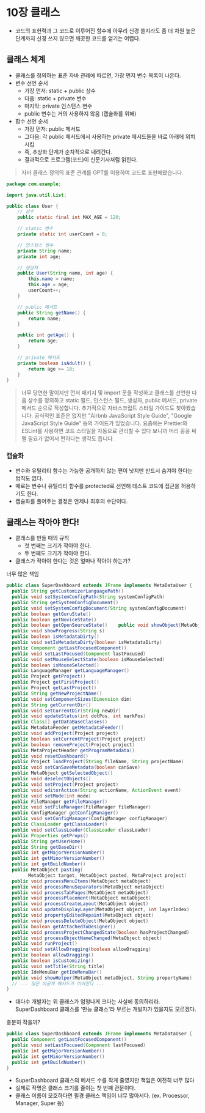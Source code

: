 # 10장 클래스

- 코드의 표현력과 그 코드로 이루어진 함수에 아무리 신경 쓸지라도 좀 더 차원 높은 단계까지 신경 쓰지 않으면 깨끗한 코드를 얻기는 어렵다.

## 클래스 체계

- 클래스를 정의하는 표준 자바 관례에 따르면, 가장 먼저 변수 목록이 나온다.
- 변수 선언 순서
  - 가장 먼저: static + public 상수
  - 다음: static + private 변수
  - 마지막: private 인스턴스 변수
  - public 변수는 거의 사용하지 않음 (캡슐화를 위해)
- 함수 선언 순서
  - 가장 먼저: public 메서드
  - 그다음: 각 public 메서드에서 사용하는 private 메서드들을 바로 아래에 위치시킴
  - 즉, 추상화 단계가 순차적으로 내려간다.
  - 결과적으로 프로그램(코드)이 신문기사처럼 읽힌다.

> 자바 클래스 정의의 표준 관례를 GPT를 이용하여 코드로 표현해봤습니다.

```java
package com.example;

import java.util.List;

public class User {
    // 상수
    public static final int MAX_AGE = 120;

    // static 변수
    private static int userCount = 0;

    // 인스턴스 변수
    private String name;
    private int age;

    // 생성자
    public User(String name, int age) {
        this.name = name;
        this.age = age;
        userCount++;
    }

    // public 메서드
    public String getName() {
        return name;
    }

    public int getAge() {
        return age;
    }

    // private 메서드
    private boolean isAdult() {
        return age >= 18;
    }
}
```

> 너무 당연한 말이지만 먼저 패키지 및 import 문을 작성하고 클래스를 선언한 다음 상수를 정의하고 static 필드, 인스턴스 필드, 생성자, public 메서드, private 메서드 순으로 작성합니다.
> 추가적으로 자바스크립트 스타일 가이드도 찾아봤습니다. 공식적인 표준은 없지만 "Airbnb JavaScript Style Guide", "Google JavaScript Style Guide" 등의 가이드가 있었습니다.
> 요즘에는 Prettier와 ESLint를 사용하면 코드 스타일을 자동으로 관리할 수 있다 보니까 머리 꽁꽁 싸맬 필요가 없어서 편하다는 생각도 듭니다.

### 캡슐화

- 변수와 유틸리티 함수는 가능한 공개하지 않는 편이 낫지만 반드시 숨겨야 한다는 법칙도 없다.
- 때로는 변수나 유틸리티 함수를 protected로 선언해 테스트 코드에 접근을 허용하기도 한다.
- 캡슐화를 풀어주는 결정은 언제나 최후의 수단이다.

## 클래스는 작아야 한다!

- 클래스를 만들 때의 규칙
  - 첫 번째는 크기가 작아야 한다.
  - 두 번째도 크기가 작아야 한다.
- 클래스가 작아야 한다는 것은 얼마나 작아야 하는가?

너무 많은 책임

```java
public class SuperDashboard extends JFrame implements MetaDataUser {
  public String getCustomizerLanguagePath()
  public void setSystemConfigPath(String systemConfigPath)
  public String getSystemConfigDocument()
  public void setSystemConfigDocument(String systemConfigDocument)
  public boolean getGuruState()
  public boolean getNoviceState()
  public boolean getOpenSourceState()    public void showObject(MetaObject object)
  public void showProgress(String s)
  public boolean isMetadataDirty()
  public void setIsMetadataDirty(boolean isMetadataDirty)
  public Component getLastFocusedComponent()
  public void setLastFocused(Component lastFocused)
  public void setMouseSelectState(boolean isMouseSelected)
  public boolean isMouseSelected()
  public LanguageManager getLanguageManager()
  public Project getProject()
  public Project getFirstProject()
  public Project getLastProject()
  public String getNewProjectName()
  public void setComponentSizes(Dimension dim)
  public String getCurrentDir()
  public void setCurrentDir(String newDir)
  public void updateStatus(int dotPos, int markPos)
  public Class[] getDataBaseClasses()
  public MetadataFeeder getMetadataFeeder()
  public void addProject(Project project)
  public boolean setCurrentProject(Project project)
  public boolean removeProject(Project project)
  public MetaProjectHeader getProgramMetadata()
  public void resetDashboard()
  public Project loadProject(String fileName, String projectName)
  public void setCanSaveMetadata(boolean canSave)
  public MetaObject getSelectedObject()
  public void deselectObjects()
  public void setProject(Project project)
  public void editorAction(String actionName, ActionEvent event)
  public void setMode(int mode)
  public FileManager getFileManager()
  public void setFileManager(FileManager fileManager)
  public ConfigManager getConfigManager()
  public void setConfigManager(ConfigManager configManager)
  public ClassLoader getClassLoader()
  public void setClassLoader(ClassLoader classLoader)
  public Properties getProps()
  public String getUserHome()
  public String getBaseDir()
  public int getMajorVersionNumber()
  public int getMinorVersionNumber()
  public int getBuildNumber()
  public MetaObject pasting(
        MetaObject target, MetaObject pasted, MetaProject project)
  public void processMenuItems(MetaObject metaObject)
  public void processMenuSeparators(MetaObject metaObject)
  public void processTabPages(MetaObject metaObject)
  public void processPlacement(MetaObject metaObject)
  public void processCreateLayout(MetaObject object)
  public void updateDisplayLayer(MetaObject object, int layerIndex)
  public void propertyEditedRepaint(MetaObject object)
  public void processDeleteObject(MetaObject object)
  public boolean getAttachedToDesigner()
  public void processProjectChangedState(boolean hasProjectChanged)
  public void processObjectNameChanged(MetaObject object)
  public void runProject()
  public void setAllowDragging(boolean allowDragging)
  public boolean allowDragging()
  public boolean isCustomizing()
  public void setTitle(String title)
  public IdeMenuBar getIdeMenuBar()
  public void showHelper(MetaObject metaObject, String propertyName)
  // ... 많은 비공개 메서드가 이어진다 ...
}
```

- 대다수 개발자는 위 클래스가 엄청나게 크다는 사실에 동의하리라. SuperDashboard 클래스를 '만능 클래스'라 부르는 개발자가 있을지도 모르겠다.

충분히 작을까?

```java
public class SuperDashboard extends JFrame implements MetaDataUser {
  public Component getLastFocusedComponent()
  public void setLastFocused(Component lastFocused)
  public int getMajorVersionNumber()
  public int getMinorVersionNumber()
  public int getBuildNumber()
}
```

- SuperDashboard 클래스의 메서드 수를 작게 줄였지만 책임은 여전히 너무 많다
- 실제로 작명은 클래스 크기를 줄이는 첫 번째 관문이다.
- 클래스 이름이 모호하다면 필경 클래스 책임이 너무 많아서다. (ex. Processor, Manager, Super 등)
